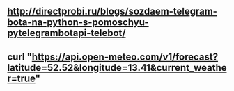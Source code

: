 ## http://directprobi.ru/blogs/sozdaem-telegram-bota-na-python-s-pomoschyu-pytelegrambotapi-telebot/

## curl "https://api.open-meteo.com/v1/forecast?latitude=52.52&longitude=13.41&current_weather=true"


